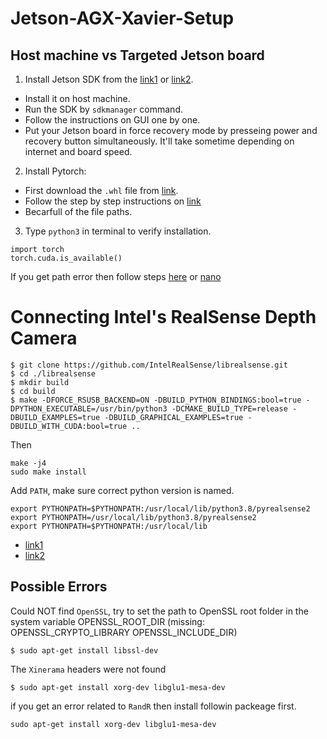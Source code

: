 # Jetson-AGX-Xavier-Setup

## Host machine vs Targeted Jetson board

1. Install Jetson SDK from the [link1](https://docs.nvidia.com/jetson/jetpack/install-jetpack/index.html) or [link2](https://developer.nvidia.com/drive/sdk-manager). 
* Install it on host machine. 
* Run the SDK by `sdkmanager` command.
* Follow the instructions on GUI one by one.
* Put your Jetson board in force recovery mode by presseing power and recovery button simultaneously.
It'll take sometime depending on internet and board speed.

2. Install Pytorch:
* First download the `.whl` file from [link](https://developer.nvidia.com/embedded/downloads#?search=jetpack).
* Follow the step by step instructions on [link](https://docs.nvidia.com/deeplearning/frameworks/install-pytorch-jetson-platform/index.html)
* Becarfull of the file paths.

3. Type `python3` in terminal to verify installation.
```
import torch
torch.cuda.is_available()
```
If you get path error then follow steps [here](https://javachipd.medium.com/setting-up-pytorch-on-nvidia-jetson-boards-f7c297f56747) or [nano](https://qengineering.eu/install-pytorch-on-jetson-nano.html)


# Connecting Intel's RealSense Depth Camera
```
$ git clone https://github.com/IntelRealSense/librealsense.git
$ cd ./librealsense
$ mkdir build
$ cd build
$ make -DFORCE_RSUSB_BACKEND=ON -DBUILD_PYTHON_BINDINGS:bool=true -DPYTHON_EXECUTABLE=/usr/bin/python3 -DCMAKE_BUILD_TYPE=release -DBUILD_EXAMPLES=true -DBUILD_GRAPHICAL_EXAMPLES=true -DBUILD_WITH_CUDA:bool=true ..
```
Then
```
make -j4
sudo make install
```
Add `PATH`, make sure correct python version is named.
```
export PYTHONPATH=$PYTHONPATH:/usr/local/lib/python3.8/pyrealsense2
export PYTHONPATH=/usr/local/lib/python3.8/pyrealsense2
export PYTHONPATH=$PYTHONPATH:/usr/local/lib
```

* [link1](https://cognitivexr.at/blog/2021/07/29/installing-pyrealsense2-nvidia-jetson-xavier-nx.html)
* [link2](https://jstar0525.tistory.com/97)

## Possible Errors
Could NOT find `OpenSSL`, try to set the path to OpenSSL root folder in the system variable OPENSSL_ROOT_DIR (missing: OPENSSL_CRYPTO_LIBRARY OPENSSL_INCLUDE_DIR)
```
$ sudo apt-get install libssl-dev
```
The `Xinerama` headers were not found
```
$ sudo apt-get install xorg-dev libglu1-mesa-dev
```
if you get an error related to `RandR` then install followin packeage first.

```
sudo apt-get install xorg-dev libglu1-mesa-dev
```
